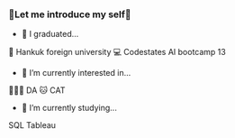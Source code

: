 ### 🌿Let me introduce my self🌿

- 🌱 I graduated...

🏫 Hankuk foreign university 
💻 Codestates AI bootcamp 13

- 🌱 I’m currently interested in...

👩🏻‍💻 DA 
🐱 CAT 

- 🌱 I’m currently studying...

SQL
Tableau
